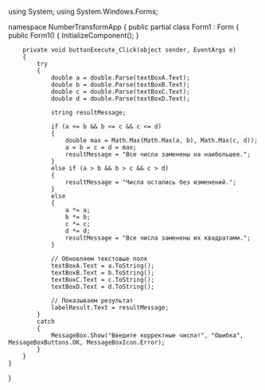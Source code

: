 using System;
using System.Windows.Forms;

namespace NumberTransformApp
{
    public partial class Form1 : Form
    {
        public Form1()
        {
            InitializeComponent();
        }

        private void buttonExecute_Click(object sender, EventArgs e)
        {
            try
            {
                double a = double.Parse(textBoxA.Text);
                double b = double.Parse(textBoxB.Text);
                double c = double.Parse(textBoxC.Text);
                double d = double.Parse(textBoxD.Text);

                string resultMessage;

                if (a <= b && b <= c && c <= d)
                {
                    double max = Math.Max(Math.Max(a, b), Math.Max(c, d));
                    a = b = c = d = max;
                    resultMessage = "Все числа заменены на наибольшее.";
                }
                else if (a > b && b > c && c > d)
                {
                    resultMessage = "Числа остались без изменений.";
                }
                else
                {
                    a *= a;
                    b *= b;
                    c *= c;
                    d *= d;
                    resultMessage = "Все числа заменены их квадратами.";
                }

                // Обновляем текстовые поля
                textBoxA.Text = a.ToString();
                textBoxB.Text = b.ToString();
                textBoxC.Text = c.ToString();
                textBoxD.Text = d.ToString();

                // Показываем результат
                labelResult.Text = resultMessage;
            }
            catch
            {
                MessageBox.Show("Введите корректные числа!", "Ошибка", MessageBoxButtons.OK, MessageBoxIcon.Error);
            }
        }
    }
}
